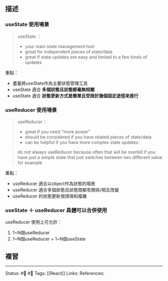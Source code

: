 ## 描述


### useState 使用場景

> useState ：
> - your main state management tool
> - great for independent pieces of state/data
> - great if state updates are easy and limited to a few kinds of updates

重點：
- 盡量將useState作為主要狀態管理工具
- useState 適合 **多個狀態且狀態都毫無相關**
- useState 適合 **狀態更新方式是簡單且受限於幾個固定途徑來進行**

### useReducer 使用場景

> useReducer：
> - great if you need "more power"
> - should be considered if you have related pieces of state/data
> - can be helpful if you have more complex state updates

> do not always useReducer because often that will be overkill
> if you have just a simple state that just switches between two different value for example

重點：
- useReducer 適合以object作為狀態的場景
- useReducer 適合多個狀態且狀態間都有關係/相互改變
- useReducer 的狀態更新很煩瑣和複雜


### useState ＋ useReducer 具體可以合併使用

useReducer 使用上可允許：
1. 1~N個useReducer
2. 1~N個useReducer + 1~N個useState

## 複習

---
Status: #🌱 #📓 
Tags:
[[React]]
Links:
References: